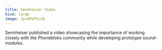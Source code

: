 ```yaml
---
title: Sennheiser Video
kind: large
image: Jyv4PeThisQ
---
```


Sennheiser published a video showcasing the importance of working closely with the Phonebloks community while developing prototype sound-modules.
